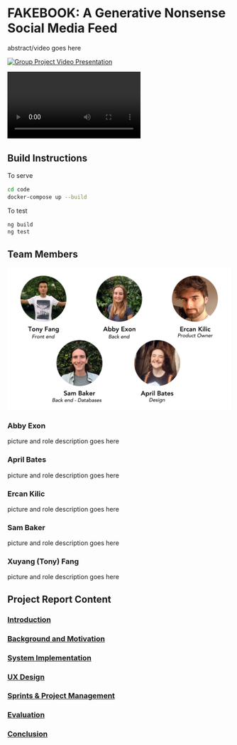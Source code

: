 # FAKEBOOK: A Generative Nonsense Social Media Feed

abstract/video goes here

[![Group Project Video Presentation](https://img.youtube.com/vi/Zl2IwmQ15Hg/0.jpg)](https://youtu.be/Zl2IwmQ15Hg)


![](/Documentation/Video/Group_Project.mp4)

## Build Instructions
To serve
```bash
cd code
docker-compose up --build
```
To test
```bash
ng build
ng test
```
## Team Members

<img title="Team members" alt="Team member images" src="/Documentation/Header.jpg">

### Abby Exon

picture and role description goes here

### April Bates

picture and role description goes here
### Ercan Kilic

picture and role description goes here

### Sam Baker

picture and role description goes here

### Xuyang (Tony) Fang

picture and role description goes here

## Project Report Content

###  [Introduction](report/Introduction.md)

### [Background and Motivation](report/BackgroundAndMotivation.md)


### [System Implementation](report/SystemImplementation.md)

### [UX Design](report/UXDesign.md)

### [Sprints & Project Management](report/SprintsAndProjectManagements.md)

### [Evaluation](report/Evaluation.md)

### [Conclusion](report/Conclusion.md)
